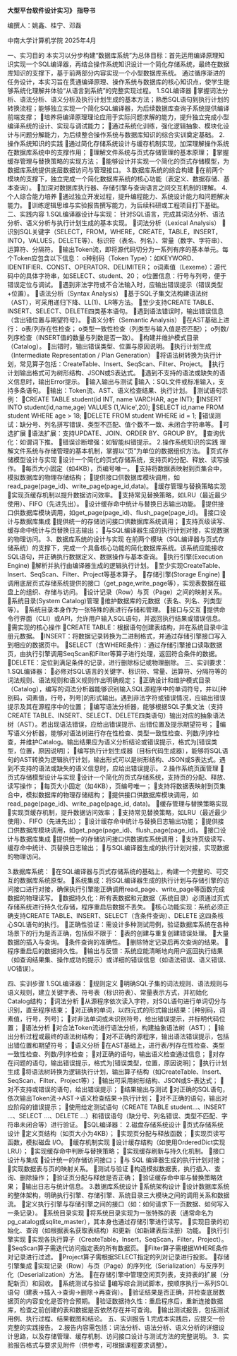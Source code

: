 **大型平台软件设计实习》
指导书**








编撰人：姚鑫、桂宁、邓磊

中南大学计算机学院
2025年4月

一、实习目的
本实习以分步构建“数据库系统”为总体目标：首先运用编译原理知识实现一个SQL编译器，再结合操作系统知识设计一个简化存储系统，最终在数据库知识的支撑下，基于前两部分内容实现一个小型数据库系统。
通过循序渐进的任务设计，本实习旨在贯通编译原理、操作系统与数据库的核心知识点，使学生能够系统化理解并体验“从语言到系统”的完整实现过程。
1.SQL编译器
掌握词法分析、语法分析、语义分析及执行计划生成的基本方法；熟悉SQL语句到执行计划的转换流程；能够独立实现一个简化SQL编译器，为后续数据库查询子系统提供编译前端支撑；
培养将编译原理理论应用于实际问题求解的能力，提升独立完成小型编译系统的设计、实现与调试能力；
通过系统化训练，强化逻辑抽象、模块化设计与问题分解能力，为后续整合操作系统与数据库知识的综合实训奠定基础。
2.操作系统知识的实践
通过简化存储系统设计与缓存机制实现，加深理解操作系统在数据库系统中的支撑作用；
理解文件系统与页式存储管理的基本原理；
掌握缓存管理与替换策略的实现方法；
能够设计并实现一个简化的页式存储模型，为数据库系统提供底层数据访问与管理接口。
3.数据库系统的综合构建
在前两个模块的支撑下，独立完成一个简化数据库系统的核心功能（表定义、数据存储、基本查询）。
加深对数据库执行器、存储引擎与查询语言之间交互机制的理解。
4.个人综合能力培养
通过独立开发过程，提升编程能力、系统设计能力和问题解决能力。
训练逻辑思维与实验报告撰写能力，为后续科研或工程项目打下基础。
二、实践内容
1.SQL编译器设计与实现：
针对SQL语言，完成其词法分析、语法分析、语义分析与执行计划生成的基本实现。
词法分析（Lexical Analysis）
识别SQL关键字（SELECT，FROM，WHERE，CREATE，TABLE，INSERT，INTO，VALUES，DELETE等）、标识符（表名、列名）、常量（数字、字符串）、运算符、分隔符。
输出Token流，即将源代码切分为一系列有序的基本单元。每个Token应包含以下信息：
o种别码（Token Type）：如KEYWORD、IDENTIFIER、CONST、OPERATOR、DELIMITER；
o词素值（Lexeme）：源代码中的具体字符串，如SELECT、student、20；
o位置信息：行号与列号，便于错误定位与调试。
遇到非法字符或不合法输入时，应输出错误提示（错误类型+位置）。
语法分析（Syntax Analysis）
基于SQL子集文法构建语法树（AST），可采用递归下降、LL(1)、LR等方法。
至少支持CREATE TABLE、INSERT、SELECT、DELETE四类基本语句。
遇到语法错误时，输出错误信息（含出错位置与期望符号）。
语义分析（Semantic Analysis）
在AST基础上进行：
o表/列存在性检查；
o类型一致性检查（列类型与输入值是否匹配）；
o列数/列序检查（INSERT值的数量与列数是否一致）。
构建并维护模式目录（Catalog）。
出错时，输出错误类型、位置与原因说明。
执行计划生成（Intermediate Representation / Plan Generation）
将语法树转换为执行计划，常见算子包括：CreateTable、Insert、SeqScan、Filter、Project。
执行计划输出格式可为树形结构、JSON或S表达式。
遇到不支持的语法或缺失的语义信息时，输出Error提示。
输入输出与测试
输入：SQL文件或标准输入，支持多条语句。
输出：Token流、AST、语义检查结果、执行计划。
测试语句示例：
CREATE TABLE student(id INT, name VARCHAR, age INT);
INSERT INTO student(id,name,age) VALUES (1,'Alice',20);
SELECT id,name FROM student WHERE age > 18;
DELETE FROM student WHERE id = 1;
错误测试：缺分号、列名拼写错误、类型不匹配、值个数不一致、未闭合字符串等。
可选扩展
语法扩展：支持UPDATE、JOIN、ORDER BY、GROUP BY。
查询优化：如谓词下推。
错误诊断增强：如智能纠错提示。
2.操作系统知识的实践
理解文件系统与存储管理的基本机制，掌握以“页”为单位的数据组织方法。
页式存储模型设计与实现
设计一个简化的页式存储系统，支持页的分配、释放、读写操作。
每页大小固定（如4KB），页编号唯一。
支持将数据表映射到页集合中，模拟数据库的物理存储结构；
提供接口供数据库模块调用，如read_page(page_id)、write_page(page_id,data)。
缓存管理与替换策略实现
实现页缓存机制以提升数据访问效率。
支持常见替换策略，如LRU（最近最少使用）、FIFO（先进先出）。
设计缓存命中统计与替换日志输出功能。
提供接口供数据库模块调用，如get_page(page_id)、flush_page(page_id)。
接口设计与数据库集成
提供统一的存储访问接口供数据库系统调用；
支持页级读写、缓存命中统计与页替换日志输出；
与SQL编译器生成的执行计划对接，实现数据的物理访问。
3、数据库系统的设计与实现
在前两个模块（SQL编译器与页式存储系统）的支撑下，完成一个具备核心功能的简化数据库系统。该系统应能接收SQL语句，并正确执行数据定义、数据操作与基本查询。
执行引擎(Execution Engine)
解析并执行由编译器生成的逻辑执行计划。
至少实现CreateTable、Insert、SeqScan、Filter、Project等基本算子。
存储引擎(Storage Engine)
调用底层页式存储系统提供的接口（get_page,write_page等），实现表数据在磁盘上的组织、存储与访问。
设计记录（Row）与页（Page）之间的映射关系。
系统目录(System Catalog)管理
维护数据库的元数据（表名、列名、列类型等）。
系统目录本身作为一张特殊的表进行存储和管理。
接口与交互
提供命令行界面（CLI）或API，允许用户输入SQL语句，并返回执行结果或错误信息。
需实现的核心操作
CREATE TABLE：根据语句创建表结构，并在系统目录中注册元数据。
INSERT：将数据记录转换为二进制格式，并通过存储引擎接口写入到相应的数据页中。
SELECT（含WHERE条件）：通过存储引擎接口读取数据页，由执行引擎调用SeqScan和Filter等算子进行处理，返回符合条件的数据。
DELETE：定位到满足条件的记录，进行删除标记或物理删除。
三、实训要求：
1.SQL编译器：
必修对SQL语言的关键字、标识符、常量、运算符、分隔符等的词法规则、语法规则和语义规则作出明确规定；
正确设计和维护模式目录（Catalog），编写的词法分析器能够识别输入SQL源程序中的单词符号，并以[种别码，词素值，行号，列号]的形式输出。遇到非法字符或错误情况，应输出错误提示及其在源程序中的位置；
编写语法分析器，能够根据SQL子集文法（支持CREATE TABLE、INSERT、SELECT、DELETE四类语句）输出对应的抽象语法树（AST）。若出现语法错误，应给出错误提示、出错位置及提示期望符号；
编写语义分析器，能够对语法树进行存在性检查、类型一致性检查、列数/列序检查，并维护Catalog。输出结果应为语义分析结论或错误提示，格式为[错误类型，位置，原因说明]；
编写执行计划生成器（目标代码生成器），能够将SQL语句的AST转换为逻辑执行计划，输出形式可以是树形结构、JSON或S表达式。遇到不支持的语法或缺失的语义信息时，应给出错误提示。
2.操作系统页面管理
页式存储模型设计与实现
设计一个简化的页式存储系统，支持页的分配、释放、读写操作；
每页大小固定（如4KB），页编号唯一；
支持将数据表映射到页集合中，模拟数据库的物理存储结构；
提供接口供数据库模块调用，如read_page(page_id)、write_page(page_id, data)。
缓存管理与替换策略实现
实现页缓存机制，提升数据访问效率；
支持常见替换策略，如LRU（最近最少使用）、FIFO（先进先出）；
设计缓存命中统计与替换日志输出功能；
提供接口供数据库模块调用，如get_page(page_id)、flush_page(page_id)。
接口设计与数据库集成
提供统一的存储访问接口供数据库系统调用；
支持页级读写、缓存命中统计、页替换日志输出；
与SQL编译器生成的执行计划对接，实现数据的物理访问。

3.数据库系统：
在SQL编译器与页式存储系统的基础上，构建一个完整的、可交互的数据库系统原型。
系统集成：将SQL编译器生成的执行计划与存储引擎的访问接口进行对接，确保执行引擎能正确调用read_page、write_page等函数完成数据的物理读写。
数据持久化：所有表数据和元数据（系统目录）必须通过页式存储系统进行持久化存储，程序重启后数据不丢失。
核心功能实现：系统必须正确支持CREATE TABLE、INSERT、SELECT（含条件查询）、DELETE 这四条核心SQL语句的执行。
正确性验证：需设计多种测试用例，验证数据库系统在各种场景下的行为是否正确，包括但不限于：
表的创建与重复创建错误处理。
大量数据的插入与查询。
条件查询的准确性。
删除特定记录后再次查询的结果。
程序重启后的数据持久性。
输出与反馈：系统应能清晰地向用户返回执行结果（如查询结果集、操作成功的提示）或详细的错误信息（如语法错误、语义错误、I/O错误）。

四、实训步骤
1.SQL编译器：
规则定义
明确SQL子集的词法规则、语法规则与语义规则，建立关键字表、符号表（标识符表）、常量表示方式，并初始化Catalog结构；
词法分析
从源程序依次读入字符，对SQL语句进行单词切分与识别，直至程序结束；
对正确的单词，以四元式的形式输出结果：[种别码，词素值，行号，列号]；
对非法单词或未识别符号，给出错误提示，并标明代码位置；
语法分析
对合法Token流进行语法分析，构建抽象语法树（AST）；
输出分析过程或最终的语法树结构；
对不正确的源程序，输出语法错误提示，包括出错位置和期望符号；
语义分析
在AST基础上，进行表/列存在性检查、类型一致性检查、列数/列序检查；
对正确的语句，输出语义检查通过信息；
对存在问题的语句，输出错误提示，格式为[错误类型，位置，原因说明]；
执行计划生成
将语法树转换为逻辑执行计划，输出算子结构（如CreateTable、Insert、SeqScan、Filter、Project等）；
输出可采用树形结构、JSON或S-表达式；
对不支持或错误的语句，给出错误提示；
结果输出与测试
对正确的SQL语句，依次输出Token流→AST→语义检查结果→执行计划；
对不正确的语句，输出对应阶段的错误提示；
使用给定测试语句（CREATE TABLE student...、INSERT ...、SELECT ...、DELETE ...）和错误语句（缺分号、列名错误、类型不匹配、字符串未闭合等）进行验证。
SQL编译器：
2.磁盘存储系统设计
页式存储系统设计
定义页结构（如页大小为4KB）；
实现页分配与释放函数；
实现页读写函数，模拟磁盘 I/O。
缓存机制实现
设计缓存结构（如使用OrderedDict实现 LRU）；
实现缓存命中判断与替换策略；
实现缓存刷新与持久化机制。
接口设计与集成
设计统一的存储访问接口；
与 SQL 编译器生成的执行计划对接；
实现数据表与页的映射关系。
测试与验证
构造模拟数据表，执行插入、查询、删除操作；
验证页分配与释放是否正确；
验证缓存命中率与替换策略效果；
输出日志与统计信息。
3.数据库系统设计
系统架构设计
设计数据库系统的整体架构，明确执行引擎、存储引擎、系统目录三大模块之间的调用关系和数据流。
定义执行引擎与存储引擎之间的接口（如：如何请求下一页数据、如何写入一条记录）。
系统目录实现
将系统目录实现为一张特殊的表（通常命名为pg_catalog或sqlite_master），其本身也通过存储引擎进行读写。
实现目录的初始化、查询（如根据表名获取表结构）和更新（如新建表后注册）功能。
执行引擎实现
实现各执行算子（CreateTable，Insert，SeqScan，Filter，Project）。
SeqScan算子需迭代访问指定表的所有数据页。
Filter算子需根据WHERE条件对记录进行过滤。
Project算子需根据SELECT指定的列对记录进行投影。
存储引擎集成
实现记录（Row）与页（Page）的序列化（Serialization）与反序列化（Deserialization）方法。
在存储引擎中管理空闲页列表，支持表的扩展（分配新页）和回收。
系统测试与验证
编写综合测试脚本，按顺序执行一系列SQL语句（建表→插入→查询→删除→再查询）。
验证结果是否正确，并检查底层数据页的内容变化是否符合预期。
验证数据持久性：重启程序后，重新连接数据库，检查之前创建的表和数据是否依然存在并可查询。
输出测试报告，包括测试用例、执行过程、结果截图和结论。
五、实训报告
1.完成本实践后，应提交一份完整的实践报告。
2.报告内容需包括：词法分析、语法分析、语义分析的详细设计思路，以及存储管理、缓存机制、访问接口设计与测试方法的完整说明。
3．实验报告格式与要求见附件（供参考，可根据课程要求调整）。